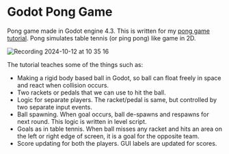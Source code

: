 # Godot Pong Game
Pong game made in Godot engine 4.3. This is written for my [pong game tutorial](https://gameidea.org/2024/10/05/make-pong-game-in-godot/). Pong simulates table tennis (or ping pong) like game in 2D.

![Recording 2024-10-12 at 10 35 16](https://github.com/user-attachments/assets/13449324-3289-436a-82dd-bb6391d60bbd)


The tutorial teaches some of the things such as:
- Making a rigid body based ball in Godot, so ball can float freely in space and react when collision occurs.
- Two rackets or pedals that we can use to hit the ball.
- Logic for separate players. The racket/pedal is same, but controlled by two separate input events.
- Ball spawning. When goal occurs, ball de-spawns and respawns for next round. This logic is written in level script.
- Goals as in table tennis. When ball misses any racket and hits an area on the left or right edge of screen, it is a goal for the opposite team.
- Score updating for both the players. GUI labels are updated for scores.
